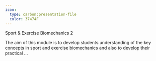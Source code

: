 ```yaml
---
icon:
  type: carbon:presentation-file
  color: 37474F
---
```

Sport & Exercise Biomechanics 2

The aim of this module is to develop students understanding of the key concepts in sport and exercise biomechanics and also to develop their practical ... 
